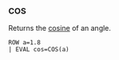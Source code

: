 <!--
This is generated by ESQL’s AbstractFunctionTestCase. Do no edit it. See ../README.md for how to regenerate it.
-->

### COS
Returns the [cosine](https://en.wikipedia.org/wiki/Sine_and_cosine) of an angle.

```
ROW a=1.8
| EVAL cos=COS(a)
```
